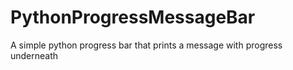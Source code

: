 # PythonProgressMessageBar
A simple python progress bar that prints a message with progress underneath
